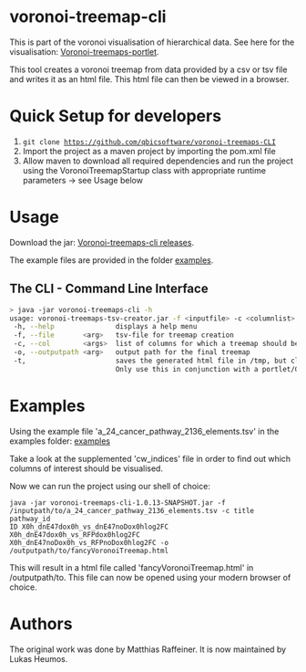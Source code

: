 voronoi-treemap-cli
======
This is part of the voronoi visualisation of hierarchical data. See here for the visualisation: [Voronoi-treemaps-portlet](https://github.com/qbicsoftware/voronoi-treemaps-GUI).

This tool creates a voronoi treemap from data provided by a csv or tsv file and writes it as an html file. This html file can then be viewed in a browser. 

Quick Setup for developers
=====
1. <code>git clone https://github.com/qbicsoftware/voronoi-treemaps-CLI</code>
2. Import the project as a maven project by importing the pom.xml file
3. Allow maven to download all required dependencies and run the project using the VoronoiTreemapStartup class with appropriate runtime parameters -> see Usage below

Usage
=====
Download the jar: [Voronoi-treemaps-cli releases](https://github.com/qbicsoftware/voronoi-treemaps-CLI/releases). 

The example files are provided in the folder [examples](https://github.com/qbicsoftware/voronoi-treemap-cli/tree/development/examples). 

## The CLI - Command Line Interface
```bash
> java -jar voronoi-treemaps-cli -h
usage: voronoi-treemaps-tsv-creator.jar -f <inputfile> -c <columnlist> -o <outputpath> [-t] [-h]
 -h, --help               displays a help menu
 -f, --file       <arg>   tsv-file for treemap creation
 -c, --col        <args>  list of columns for which a treemap should be created 
 -o, --outputpath <arg>   output path for the final treemap
 -t,                      saves the generated html file in /tmp, but cleans it up when the JVM stops!
                          Only use this in conjunction with a portlet/GUI version
```
  
Examples  
=====
Using the example file 'a_24_cancer_pathway_2136_elements.tsv' in the examples folder: [examples](https://github.com/qbicsoftware/voronoi-treemap-cli/tree/development/examples)

Take a look at the supplemented 'cw_indices' file in order to find out which columns of interest should be visualised.

Now we can run the project using our shell of choice:

<code>java -jar voronoi-treemaps-cli-1.0.13-SNAPSHOT.jar -f /inputpath/to/a_24_cancer_pathway_2136_elements.tsv -c title pathway_id ID X0h_dnE47dox0h_vs_dnE47noDox0hlog2FC X0h_dnE47dox0h_vs_RFPdox0hlog2FC X0h_dnE47noDox0h_vs_RFPnoDox0hlog2FC -o /outputpath/to/fancyVoronoiTreemap.html</code>

This will result in a html file called 'fancyVoronoiTreemap.html' in /outputpath/to. This file can now be opened using your modern browser of choice.

Authors
=====
The original work was done by Matthias Raffeiner. It is now maintained by Lukas Heumos. 
